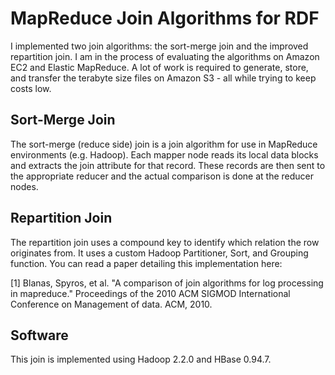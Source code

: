 MapReduce Join Algorithms for RDF
=========
I implemented two join algorithms: the sort-merge join and the improved repartition join. I am in the process of evaluating the
algorithms on Amazon EC2 and Elastic MapReduce. A lot of work is required to generate, store, and transfer the terabyte size
files on Amazon S3 - all while trying to keep costs low.

Sort-Merge Join
---------
The sort-merge (reduce side) join is a join algorithm for use in MapReduce environments (e.g. Hadoop).
Each mapper node reads its local data blocks and extracts the join attribute for that record.
These records are then sent to the appropriate reducer and the actual comparison is done at the reducer nodes.

Repartition Join
---------
The repartition join uses a compound key to identify which relation the row originates from.
It uses a custom Hadoop Partitioner, Sort, and Grouping function. You can read a paper detailing this implementation here:

[1] Blanas, Spyros, et al. "A comparison of join algorithms for log processing in mapreduce."
Proceedings of the 2010 ACM SIGMOD International Conference on Management of data. ACM, 2010.

Software
---------
This join is implemented using Hadoop 2.2.0 and HBase 0.94.7.